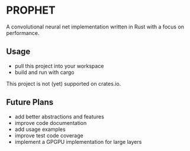 PROPHET
=======

A convolutional neural net implementation written in Rust with a focus on performance.


Usage
-----

 - pull this project into your workspace
 - build and run with cargo

This project is not (yet) supported on crates.io.

Future Plans
------------

 - add better abstractions and features
 - improve code documentation
 - add usage examples
 - improve test code coverage
 - implement a GPGPU implementation for large layers
